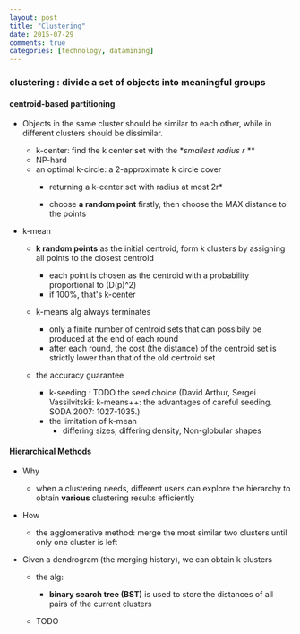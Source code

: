 ```yaml
---
layout: post
title: "Clustering"
date: 2015-07-29
comments: true
categories: [technology, datamining]
---
```

### clustering : divide a set of objects into meaningful groups

#### centroid-based partitioning
   * Objects in the same cluster should be similar to each other, while in different clusters should be dissimilar.

	  
      * k-center: find the k center set with the **smallest radius r* **
	   - NP-hard
	   - an optimal k-circle: a 2-approximate k circle cover
		   + returning a k-center set with radius at most 2r*
		   
		   + choose **a random point** firstly, then choose the MAX distance to the points
		  
   * k-mean
	   - **k random points** as the initial centroid, form k clusters by assigning all points to the closest centroid
		   + each point is chosen as the centroid with a probability proportional to (D(p)^2)
		   + if 100%, that's k-center
		 
	   - k-means alg always terminates
		   +  only a finite number of centroid sets that can possibily be produced at the end of each round
		   +  after each round, the cost (the distance) of the centroid set is strictly lower than that of the old centroid set
		   
	   - the accuracy guarantee
		   +   k-seeding : TODO
		       the seed choice (David Arthur, Sergei Vassilvitskii: k-means++: the advantages of careful seeding. SODA 2007: 1027-1035.)
		 
		 - the limitation of k-mean
		   + differing sizes, differing density,  Non-globular shapes
		  
#### Hierarchical Methods 
  * Why 
	  - when a clustering needs, different users can explore the hierarchy to obtain **various** clustering results efficiently
	  
  * How
      - the agglomerative method: merge the most similar two clusters until only one cluster is left
	  
  * Given a dendrogram (the merging history), we can obtain k clusters
	   - the alg:
	       + **binary search tree (BST)** is used to store the distances of all pairs of the current clusters
	       
	   - TODO		   
	    
	  
	  
	  
